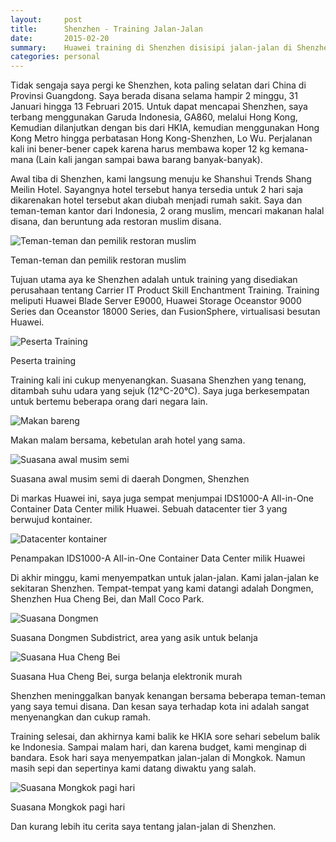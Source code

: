 ```yaml
---
layout:     post
title:      Shenzhen - Training Jalan-Jalan
date:       2015-02-20
summary:    Huawei training di Shenzhen disisipi jalan-jalan di Shenzhen dan Hongkong
categories: personal
---
```


Tidak sengaja saya pergi ke Shenzhen, kota paling selatan dari China di Provinsi Guangdong. Saya berada disana selama hampir 2 minggu, 31 Januari hingga 13 Februari 2015. Untuk dapat mencapai Shenzhen, saya terbang menggunakan Garuda Indonesia, GA860, melalui Hong Kong, Kemudian dilanjutkan dengan bis dari HKIA, kemudian menggunakan Hong Kong Metro hingga perbatasan Hong Kong-Shenzhen, Lo Wu. Perjalanan kali ini bener-bener capek karena harus membawa koper 12 kg kemana-mana (Lain kali jangan sampai bawa barang banyak-banyak).

Awal tiba di Shenzhen, kami langsung menuju ke Shanshui Trends Shang Meilin Hotel. Sayangnya hotel tersebut hanya tersedia untuk 2 hari saja dikarenakan hotel tersebut akan diubah menjadi rumah sakit. Saya dan teman-teman kantor dari Indonesia, 2 orang muslim, mencari makanan halal disana, dan beruntung ada restoran muslim disana.

![Teman-teman dan pemilik restoran muslim](https://7zcqgw.dm2301.livefilestore.com/y3pZu9NO_yxi1JW0GIOtwLON71LdpWDTJfTlXzODYLZR-mmOcO73bgTl3igslCegAgS4ZXyAdyl8c0PDyP3tHN677xP-ebLd6kxew2JlFP69M51mdcLK2Gu_4lBXTBI_yG99dDyDu2qTSNySxk0NLDhshsf2jhw9uMChIHNMtGCmoQ/20150201_204742.jpg)

Teman-teman dan pemilik restoran muslim


Tujuan utama aya ke Shenzhen adalah untuk training yang disediakan perusahaan tentang Carrier IT Product Skill Enchantment Training. Training meliputi Huawei Blade Server E9000, Huawei Storage Oceanstor 9000 Series dan Oceanstor 18000 Series, dan FusionSphere, virtualisasi besutan Huawei.

![Peserta Training](https://7zcqgw.dm2301.livefilestore.com/y3pFifj_2cgrDN2aYTxFnP38gIHPPoOMUhVS6S49QKft1H03Zy4mCJyLq_4fR2OJBWnl_AJLzkKtynRozesE1XIrXWMexBWefG64LKiQOl7l8n1vwd2Tg-Jt5egjvNXzZW08nQ5FhglpEkra4O-OFaAw670NWsbIEt4Jaag0-N8hQ8/DSC03480.jpg)

Peserta training

Training kali ini cukup menyenangkan. Suasana Shenzhen yang tenang, ditambah suhu udara yang sejuk (12°C-20°C). Saya juga berkesempatan untuk bertemu beberapa orang dari negara lain. 

![Makan bareng](https://7zcqgw.dm2301.livefilestore.com/y3p_UOIr9qTLZMR_j0svtQicU9-ZiZeNqODsWHUNv2r-dN_LrywLGnH83YI_DZkbJyI6COe1tThYEEc9DQoSxOSDLI2MmHDmnkLPA3Ki4s8XIvjAzLIoS85QQiHpIBdVoqMrP3GbF7_wKjwzZsZUmSBZeRE0wWvSDEUZInPkdr5GZA/DSC_1913.JPG)

Makan malam bersama, kebetulan arah hotel yang sama.

![Suasana awal musim semi](https://7zcqgw.dm2301.livefilestore.com/y3pdfn-oIXKWNjtyIRsRRs3mxjWBbrKAWpxWPLihX00o-Ez6x7e30i6sATBc3fFJWh0xIkiO27-6yjHhmxAel8py9Cl9CZGPKJLTgtna99CHpkeyP16hjflH9mevfvPE7SXjO6gyrqldrimPixkaA5wJmYntkPyRTr6om7U6nGk8P8/IMAG2372.jpg)

Suasana awal musim semi di daerah Dongmen, Shenzhen

Di markas Huawei ini, saya juga sempat menjumpai IDS1000-A All-in-One Container Data Center milik Huawei. Sebuah datacenter tier 3 yang berwujud kontainer.

![Datacenter kontainer](https://7zcqgw.dm2301.livefilestore.com/y3pFhAsj2pPDmTr28OE8kuyUsF4NshQnB1TEKA3AhWUAibW0cAdvobxRwPeyEIkcBfCp7S1LuxAmPgMTt8biZUmaJR2Vs6sD2VwO_XqQlgNI_lY32yVUCX8np3RG21y1AH1qAc_Byh4TrLqyYrVb8drqnn-xRaSNH6rCDdct620qtA/IMAG2335.jpg)

Penampakan IDS1000-A All-in-One Container Data Center milik Huawei

Di akhir minggu, kami menyempatkan untuk jalan-jalan. Kami jalan-jalan ke sekitaran Shenzhen. Tempat-tempat yang kami datangi adalah Dongmen, Shenzhen Hua Cheng Bei, dan Mall Coco Park.

![Suasana Dongmen](https://7zcqgw.dm2301.livefilestore.com/y3pZpceSfal0VYiG2B6NoK0N-r5NKuK-l4vmQzK31WfiYHn8CSGEFI4YJ4tycJKxNCxjxEnAaV2APqn1Mj5FY9EvO5E97_7-60_yvpbaY-FLAWZDQMpUGkQvYbWRvKVy_DneMRk8nJ6jZY0al8Duvi9oGBawsXFc-F061G0pt1AtJU/IMAG2374.jpg)

Suasana Dongmen Subdistrict, area yang asik untuk belanja

![Suasana Hua Cheng Bei](https://7zcqgw.dm2301.livefilestore.com/y3pDuveN5Dkdk3HHlTkL4jBww2lOHAWq58ejF7_AHRcfZ8uZXG3Nc1IKH_HgaCblPq_pFuyNd5q9BqSgAXK9SCno_Z_s07_xm5rdm3IzoIV_Dq83B1jZIr9tPGlVhqjIn79lzQ2q-NE3DO_ZqICkIj4zomgxVXE48YtEOezLE3ShD8/IMAG2397.jpg)

Suasana  Hua Cheng Bei, surga belanja elektronik murah

Shenzhen meninggalkan banyak kenangan bersama beberapa teman-teman yang saya temui disana. Dan kesan saya terhadap kota ini adalah sangat menyenangkan dan cukup ramah.

Training selesai, dan akhirnya kami balik ke HKIA sore sehari sebelum balik ke Indonesia. Sampai malam hari, dan karena budget, kami menginap di bandara. Esok hari saya menyempatkan jalan-jalan di Mongkok. Namun masih sepi dan sepertinya kami datang diwaktu yang salah.

![Suasana Mongkok pagi hari](https://7zcqgw.dm2301.livefilestore.com/y3pcvFIoWR7h1e0_xpGUqDAwNlVpGvVnFYF70p5O8S8h9MZgql4FV97SJfn3lWezZ9MVz3mvOBmEXnA2P8Yk57LG9QDZqDsHCnPVkUTg4QKQnP6hd87Aw6lDIgge1MGl1w_Qjly8ixbyjyN_6DJMZ-kOHtbj3kQXFtVVDlFKZMZRC0/IMAG2431.jpg])

Suasana Mongkok pagi hari

Dan kurang lebih itu cerita saya tentang jalan-jalan di Shenzhen.
